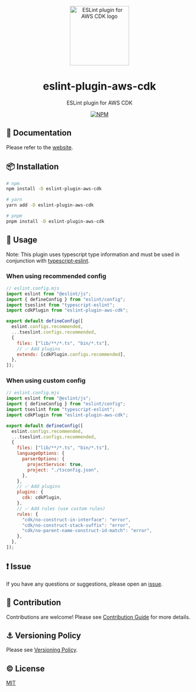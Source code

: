 <p align="center">
  <img width="160px" height="160px" src="https://raw.githubusercontent.com/ren-yamanashi/eslint-plugin-aws-cdk/main/assets/logo.png" alt="ESLint plugin for AWS CDK logo">
</p>

<h1 align="center">eslint-plugin-aws-cdk</h1>
<p align="center">ESLint plugin for AWS CDK</p>
<p align="center">
  <a href="https://www.npmjs.com/package/eslint-plugin-aws-cdk">
    <img src="https://img.shields.io/npm/v/eslint-plugin-aws-cdk.svg" alt="NPM">
  </a>
</p>

## 📔 Documentation

Please refer to the [website](https://eslint-plugin-aws-cdk.dev/).

## 📦 Installation

```bash
# npm
npm install -D eslint-plugin-aws-cdk

# yarn
yarn add -D eslint-plugin-aws-cdk

# pnpm
pnpm install -D eslint-plugin-aws-cdk
```

## 🚀 Usage

Note: This plugin uses typescript type information and must be used in conjunction with [typescript-eslint](https://typescript-eslint.io/getting-started).

### When using recommended config

```js
// eslint.config.mjs
import eslint from "@eslint/js";
import { defineConfig } from "eslint/config";
import tseslint from "typescript-eslint";
import cdkPlugin from "eslint-plugin-aws-cdk";

export default defineConfig([
  eslint.configs.recommended,
  ...tseslint.configs.recommended,
  {
    files: ["lib/**/*.ts", "bin/*.ts"],
    // ✅ Add plugins
    extends: [cdkPlugin.configs.recommended],
  },
]);
```

### When using custom config

```js
// eslint.config.mjs
import eslint from "@eslint/js";
import { defineConfig } from "eslint/config";
import tseslint from "typescript-eslint";
import cdkPlugin from "eslint-plugin-aws-cdk";

export default defineConfig([
  eslint.configs.recommended,
  ...tseslint.configs.recommended,
  {
    files: ["lib/**/*.ts", "bin/*.ts"],
    languageOptions: {
      parserOptions: {
        projectService: true,
        project: "./tsconfig.json",
      },
    },
    // ✅ Add plugins
    plugins: {
      cdk: cdkPlugin,
    },
    // ✅ Add rules (use custom rules)
    rules: {
      "cdk/no-construct-in-interface": "error",
      "cdk/no-construct-stack-suffix": "error",
      "cdk/no-parent-name-construct-id-match": "error",
    },
  },
]);
```

## ❗ Issue

If you have any questions or suggestions, please open an [issue](https://github.com/ren-yamanashi/eslint-plugin-aws-cdk/issues).

## 💪 Contribution

Contributions are welcome! Please see [Contribution Guide](https://github.com/ren-yamanashi/eslint-plugin-aws-cdk/blob/main/CONTRIBUTING.md) for more details.

## ⚓ Versioning Policy

Please see [Versioning Policy](https://github.com/ren-yamanashi/eslint-plugin-aws-cdk/blob/main/VERSIONING_POLICY.md).

## ©️ License

[MIT](http://opensource.org/licenses/MIT)
